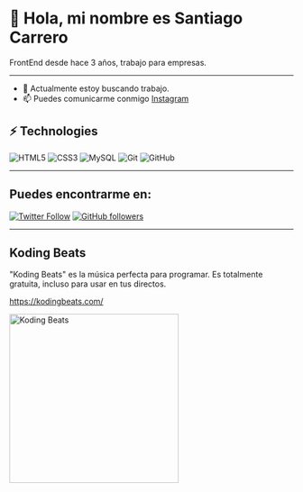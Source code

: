 # 👋 Hola, mi nombre es Santiago Carrero

FrontEnd desde hace 3 años, trabajo para empresas.

-----

- 🔭 Actualmente estoy buscando trabajo.
- 📫 Puedes comunicarme conmigo [Instagram](https://instagram.com/_santicarrero_)

## ⚡ Technologies

![HTML5](https://img.shields.io/badge/-HTML5-E34F26?style=flat-square&logo=html5&logoColor=white)
![CSS3](https://img.shields.io/badge/-CSS3-1572B6?style=flat-square&logo=css3)
![MySQL](https://img.shields.io/badge/-MySQL-black?style=flat-square&logo=mysql)
![Git](https://img.shields.io/badge/-Git-black?style=flat-square&logo=git)
![GitHub](https://img.shields.io/badge/-GitHub-181717?style=flat-square&logo=github)

----

## Puedes encontrarme en:

[![Twitter Follow](https://img.shields.io/twitter/follow/kikopalomares?style=social)](https://www.instagram.com/_santicarrero_/)
[![GitHub followers](https://img.shields.io/github/followers/kikopalomares?style=social)](https://github.com/santicarrero)

----

## Koding Beats

"Koding Beats" es la música perfecta para programar. Es totalmente gratuita, incluso para usar en tus directos.

https://kodingbeats.com/

<a href="https://kodingbeats.com/" target="_blank">
  <img src="https://uploads-ssl.webflow.com/635a43cedfb493f965093248/63629f886d17fc69647a0284_portada_lista_reproduccion_kodingbeats-p-1080.jpg" alt="Koding Beats" width="300px"/>
</a>
